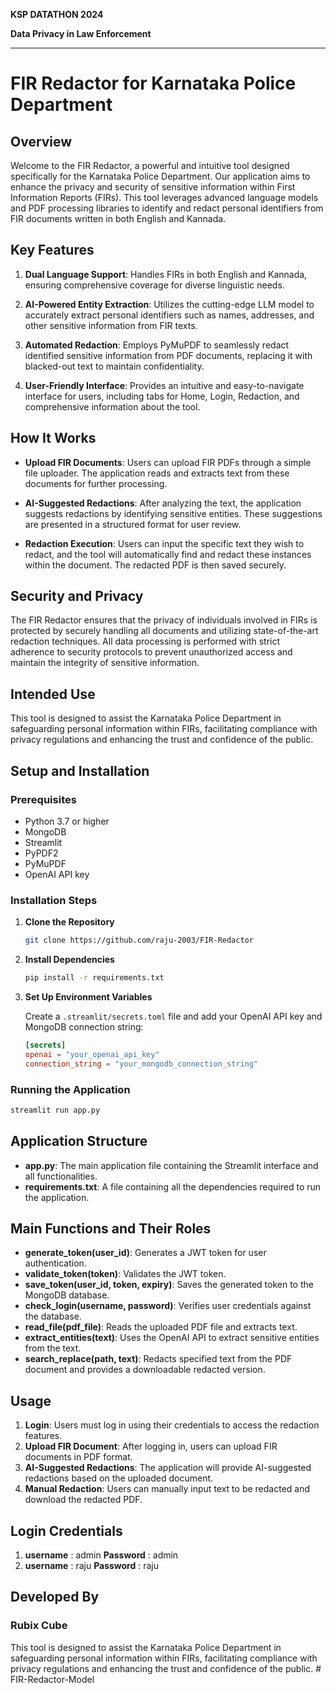 **KSP DATATHON 2024**

**Data Privacy in Law Enforcement**

---

# FIR Redactor for Karnataka Police Department

## Overview
Welcome to the FIR Redactor, a powerful and intuitive tool designed specifically for the Karnataka Police Department. Our application aims to enhance the privacy and security of sensitive information within First Information Reports (FIRs). This tool leverages advanced language models and PDF processing libraries to identify and redact personal identifiers from FIR documents written in both English and Kannada.

## Key Features

1. **Dual Language Support**: Handles FIRs in both English and Kannada, ensuring comprehensive coverage for diverse linguistic needs.

2. **AI-Powered Entity Extraction**: Utilizes the cutting-edge LLM model to accurately extract personal identifiers such as names, addresses, and other sensitive information from FIR texts.

3. **Automated Redaction**: Employs PyMuPDF to seamlessly redact identified sensitive information from PDF documents, replacing it with blacked-out text to maintain confidentiality.

4. **User-Friendly Interface**: Provides an intuitive and easy-to-navigate interface for users, including tabs for Home, Login, Redaction, and comprehensive information about the tool.

## How It Works

- **Upload FIR Documents**: Users can upload FIR PDFs through a simple file uploader. The application reads and extracts text from these documents for further processing.

- **AI-Suggested Redactions**: After analyzing the text, the application suggests redactions by identifying sensitive entities. These suggestions are presented in a structured format for user review.

- **Redaction Execution**: Users can input the specific text they wish to redact, and the tool will automatically find and redact these instances within the document. The redacted PDF is then saved securely.

## Security and Privacy

The FIR Redactor ensures that the privacy of individuals involved in FIRs is protected by securely handling all documents and utilizing state-of-the-art redaction techniques. All data processing is performed with strict adherence to security protocols to prevent unauthorized access and maintain the integrity of sensitive information.

## Intended Use

This tool is designed to assist the Karnataka Police Department in safeguarding personal information within FIRs, facilitating compliance with privacy regulations and enhancing the trust and confidence of the public.

## Setup and Installation

### Prerequisites

- Python 3.7 or higher
- MongoDB
- Streamlit
- PyPDF2
- PyMuPDF
- OpenAI API key

### Installation Steps

1. **Clone the Repository**

   ```sh
   git clone https://github.com/raju-2003/FIR-Redactor
   ```

2. **Install Dependencies**

   ```sh
   pip install -r requirements.txt
   ```

3. **Set Up Environment Variables**

   Create a `.streamlit/secrets.toml` file and add your OpenAI API key and MongoDB connection string:

   ```toml
   [secrets]
   openai = "your_openai_api_key"
   connection_string = "your_mongodb_connection_string"
   ```

### Running the Application

```sh
streamlit run app.py
```

## Application Structure

- **app.py**: The main application file containing the Streamlit interface and all functionalities.
- **requirements.txt**: A file containing all the dependencies required to run the application.

## Main Functions and Their Roles

- **generate_token(user_id)**: Generates a JWT token for user authentication.
- **validate_token(token)**: Validates the JWT token.
- **save_token(user_id, token, expiry)**: Saves the generated token to the MongoDB database.
- **check_login(username, password)**: Verifies user credentials against the database.
- **read_file(pdf_file)**: Reads the uploaded PDF file and extracts text.
- **extract_entities(text)**: Uses the OpenAI API to extract sensitive entities from the text.
- **search_replace(path, text)**: Redacts specified text from the PDF document and provides a downloadable redacted version.

## Usage

1. **Login**: Users must log in using their credentials to access the redaction features.
2. **Upload FIR Document**: After logging in, users can upload FIR documents in PDF format.
3. **AI-Suggested Redactions**: The application will provide AI-suggested redactions based on the uploaded document.
4. **Manual Redaction**: Users can manually input text to be redacted and download the redacted PDF.

## Login Credentials

 1. **username** : admin **Password** : admin
 2. **username** : raju **Password** : raju

## Developed By

### Rubix Cube

This tool is designed to assist the Karnataka Police Department in safeguarding personal information within FIRs, facilitating compliance with privacy regulations and enhancing the trust and confidence of the public.
#   F I R - R e d a c t o r - M o d e l  
 